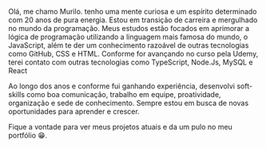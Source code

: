 Olá, me chamo Murilo.  tenho uma mente curiosa e um espírito determinado com 20 anos de pura energia. Estou em transição de carreira e mergulhado no mundo da programação. Meus estudos estão focados em aprimorar a lógica de programação utilizando a linguagem mais famosa do mundo, o JavaScript, além te der um conhecimento razoável de outras tecnologias como GitHub, CSS e HTML. Conforme for avançando no curso pela Udemy, terei contato com outras tecnologias como TypeScript, Node.Js, MySQL e React

Ao longo dos anos e conforme fui ganhando experiência, desenvolvi soft-skills como boa comunicação, trabalho em equipe, proatividade, organização e sede de conhecimento. Sempre estou em busca de novas oportunidades para aprender e crescer.

Fique a vontade para ver meus projetos atuais e da um pulo no meu portfólio 😁.
